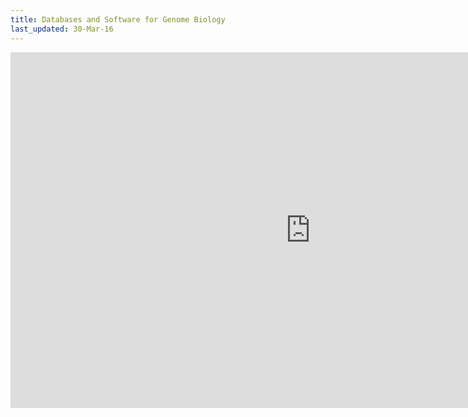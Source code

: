 ```yaml
---
title: Databases and Software for Genome Biology
last_updated: 30-Mar-16
---
```


<iframe src="https://docs.google.com/presentation/d/1V5Pij979VaB7IYLKExHGXUsK1dwuGnD7fCWXBzCElIY/embed?start=false&loop=false&delayms=60000" frameborder="0" width="960" height="569" allowfullscreen="true" mozallowfullscreen="true" webkitallowfullscreen="true"></iframe>
